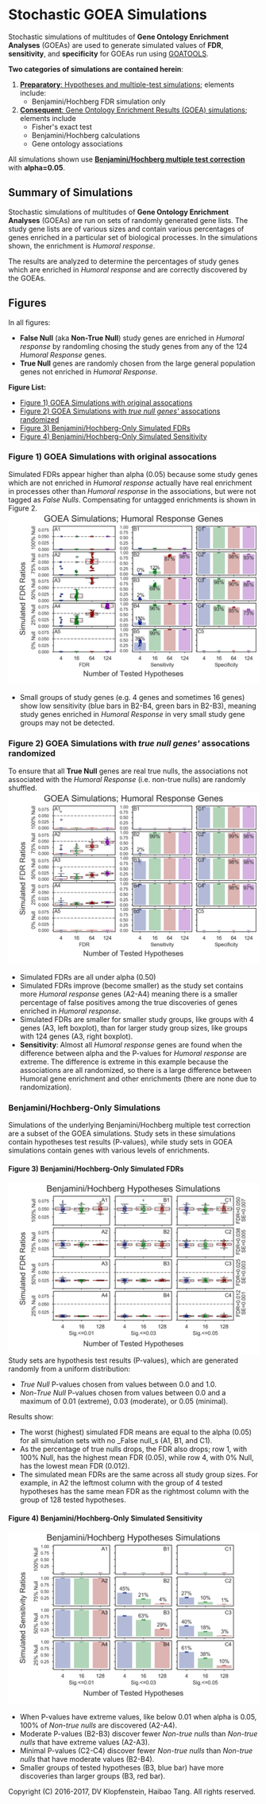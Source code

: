 # Stochastic GOEA Simulations
Stochastic simulations of multitudes of **Gene Ontology Enrichment Analyses** (GOEAs)
are used to generate simulated values of **FDR**, **sensitivity**, and **specificity**
for GOEAs run using [GOATOOLS](https://github.com/tanghaibao/goatools).

**Two categories of simulations are contained herein**:
  1. [**Preparatory**: Hypotheses and multiple-test simulations](doc/md/README_bhfdr.md); elements include:    
       * Benjamini/Hochberg FDR simulation only
  2. [**Consequent**: Gene Ontology Enrichment Results (GOEA) simulations](doc/md/README_goea.md); elements include
       * Fisher's exact test    
       * Benjamini/Hochberg calculations    
       * Gene ontology associations    

All simulations shown use [**Benjamini/Hochberg multiple test correction**](
http://www.stat.purdue.edu/~doerge/BIOINFORM.D/FALL06/Benjamini%20and%20Y%20FDR.pdf)
with **alpha=0.05**.


## Summary of Simulations 
Stochastic simulations of multitudes of **Gene Ontology Enrichment Analyses** (GOEAs) are
run on sets of randomly generated gene lists. The study gene lists are of various sizes
and contain various percentages of genes enriched in a particular set of biological processes.
In the simulations shown, the enrichment is _Humoral response_.

The results are analyzed to determine the percentages of study genes which are enriched in
_Humoral response_ and are correctly discovered by the GOEAs.

## Figures
In all figures:
  * **False Null** (aka **Non-True Null**) study genes are enriched in _Humoral response_
    by randomling chosing the study genes from any of the 124 _Humoral Response_ genes.    
  * **True Null** genes are randomly chosen from the large general population
    genes not enriched in _Humoral Response_.

**Figure List:**
  * [Figure 1) GOEA Simulations with original assocations](
    #figure-1-goea-simulations-with-original-assocations)
  * [Figure 2) GOEA Simulations with _true null genes'_ assocations randomized](
    #figure-2-goea-simulations-with-true-null-genes-assocations-randomized)
  * [Figure 3) Benjamini/Hochberg-Only Simulated FDRs](
    #figure-3-benjaminihochberg-only-simulated-fdrs)
  * [Figure 4) Benjamini/Hochberg-Only Simulated Sensitivity](
    #figure-4-benjaminihochberg-only-simulated-sensitivity)

### Figure 1) GOEA Simulations with original assocations
Simulated FDRs appear higher than alpha (0.05) because some study genes which are not 
enriched in _Humoral response_ actually have real enrichment in processes other than
_Humoral response_ in the associations, but were not tagged as _False Nulls_.
Compensating for untagged enrichments is shown in Figure 2.
![figure](doc/logs/fig_goea_100to000_004to124_N00050_00020_humoral_rsp.png)
* Small groups of study genes (e.g. 4 genes and sometimes 16 genes) show low sensitivity
  (blue bars in B2-B4, green bars in B2-B3),
  meaning study genes enriched in _Humoral Response_ in very small study gene groups may not be detected.

### Figure 2) GOEA Simulations with _true null genes'_ assocations randomized
To ensure that all **True Null** genes are real true nulls, the associations 
not associated with the _Humoral Response_ (i.e. non-true nulls) are randomly shuffled.
![figure](doc/logs/fig_goea_rnd_100to000_004to124_N00100_00030_humoral_rsp.png)
* Simulated FDRs are all under alpha (0.50)    
* Simulated FDRs improve (become smaller) as the study set contains more _Humoral response_ genes (A2-A4)
  meaning there is a smaller percentage of false positives among the true discoveries of genes 
  enriched in _Humoral response_.    
* Simulated FDRs are smaller for smaller study groups, like groups with 4 genes (A3, left boxplot),
  than for larger study group sizes, like groups with 124 genes (A3, right boxplot).
* **Sensitivity**: Almost all _Humoral response_ genes are found when the difference between alpha and the 
  P-values for _Humoral response_ are extreme. The difference is extreme in this example because the 
  associations are all randomized, so there is a large difference between Humoral gene enrichment and
  other enrichments (there are none due to randomization).    

### Benjamini/Hochberg-Only Simulations
Simulations of the underlying Benjamini/Hochberg multiple test correction are a subset
of the GOEA simulations.
Study sets in these simulations contain hypotheses test results (P-values), while
study sets in GOEA simulations contain genes with various levels of enrichments.

#### Figure 3) Benjamini/Hochberg-Only Simulated FDRs
![FDR results](doc/logs/fig_hypoth_100to025_01to05_004to128_N00100_01000_fdr_actual.png)
Study sets are hypothesis test results (P-values), which are generated randomly from a
uniform distribution:
  * _True Null_ P-values chosen from values between 0.0 and 1.0.    
  * _Non-True Null_ P-values chosen from values between 0.0 and a maximum of
    0.01 (extreme), 0.03 (moderate), or 0.05 (minimal).

Results show:
  * The worst (highest) simulated FDR means are equal to the alpha (0.05)
    for all simulation sets with no _False null_s (A1, B1, and C1).    
  * As the percentage of true nulls drops, the FDR also drops;
    row 1, with 100% Null, has the highest mean FDR (0.05), while
    row 4, with 0% Null, has the lowest mean FDR (0.012).
  * The simulated mean FDRs are the same across all study group sizes. For example, in A2
    the leftmost column with the group of 4 tested hypotheses has the same mean FDR as
    the rightmost column with the group of 128 tested hypotheses.

#### Figure 4) Benjamini/Hochberg-Only Simulated Sensitivity
![Sensitivity results](doc/logs/fig_hypoth_100to025_01to05_004to128_N00100_01000_sensitivity.png)
* When P-values have extreme values, like below 0.01 when alpha is 0.05, 100% of _Non-true nulls_
  are discovered (A2-A4).
* Moderate P-values (B2-B3) discover fewer _Non-true nulls_ than _Non-true nulls_ that have extreme values (A2-A3).
* Minimal P-values (C2-C4) discover fewer _Non-true nulls_ than _Non-true nulls_ that have moderate values (B2-B4).
* Smaller groups of tested hypotheses (B3, blue bar) have more discoveries than larger groups (B3, red bar).

Copyright (C) 2016-2017, DV Klopfenstein, Haibao Tang. All rights reserved.

